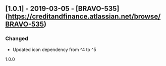 ## [1.0.1] - 2019-03-05 - [BRAVO-535] (https://creditandfinance.atlassian.net/browse/BRAVO-535)
 
### Changed
- Updated icon dependency from ^4 to ^5

1.0.0
